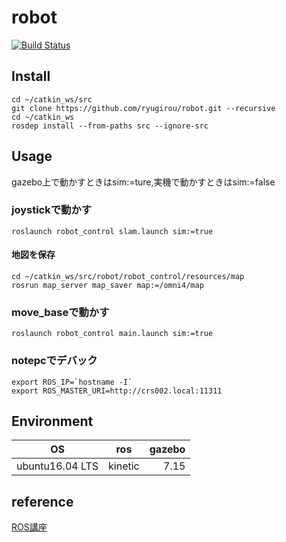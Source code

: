 robot 
====
[![Build Status](https://travis-ci.org/ryugirou/robot.svg?branch=master)](https://travis-ci.org/ryugirou/robot)
## Install
```
cd ~/catkin_ws/src
git clone https://github.com/ryugirou/robot.git --recursive 
cd ~/catkin_ws
rosdep install --from-paths src --ignore-src
```
## Usage
gazebo上で動かすときはsim:=ture,実機で動かすときはsim:=false
### joystickで動かす
```
roslaunch robot_control slam.launch sim:=true
```
#### 地図を保存
```
cd ~/catkin_ws/src/robot/robot_control/resources/map
rosrun map_server map_saver map:=/omni4/map
``` 
### move_baseで動かす
```
roslaunch robot_control main.launch sim:=true
```
### notepcでデバック
```
export ROS_IP=`hostname -I`
export ROS_MASTER_URI=http://crs002.local:11311
```
## Environment
| OS | ros | gazebo |
| ---------- | :--------: | --------: |
| ubuntu16.04 LTS  | kinetic | 7.15 |

## reference
[ROS講座](https://qiita.com/srs/items/5f44440afea0eb616b4a)
